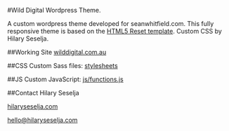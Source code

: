#Wild Digital Wordpress Theme.

A custom wordpress theme developed for seanwhitfield.com. This fully responsive theme is based on the [HTML5 Reset template](https://github.com/murtaugh/HTML5-Reset). Custom CSS by Hilary Seselja.

##Working Site
[wilddigital.com.au](http://wilddigital.com.au)

##CSS
Custom Sass files: [stylesheets](https://github.com/blue-baron/wild-digital-theme/tree/master/stylesheets)

##JS
Custom JavaScript: [js/functions.js](https://github.com/blue-baron/wild-digital-theme/tree/master/js/functions.js)

##Contact
Hilary Seselja

[hilaryseselja.com](http://www.hilaryseselja.com)

[hello@hilaryseselja.com](mailto:hello@hilaryseselja.com)
